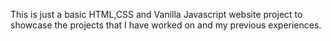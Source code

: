 This is just a basic HTML,CSS and Vanilla Javascript website project to showcase the projects that I have worked on and my previous experiences. 
